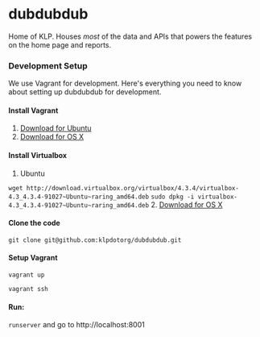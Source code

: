 dubdubdub
=========

Home of KLP. Houses *most* of the data and APIs that powers the features on the home page and reports.

### Development Setup

We use Vagrant for development. Here's everything you need to know about setting up dubdubdub for development.

#### Install Vagrant
1. [Download for Ubuntu](https://dl.bintray.com/mitchellh/vagrant/vagrant_1.5.1_x86_64.deb)
2. [Download for OS X](https://dl.bintray.com/mitchellh/vagrant/vagrant_1.5.1.dmg)

#### Install Virtualbox
1. Ubuntu

  `wget http://download.virtualbox.org/virtualbox/4.3.4/virtualbox-4.3_4.3.4-91027~Ubuntu~raring_amd64.deb`
  `sudo dpkg -i virtualbox-4.3_4.3.4-91027~Ubuntu~raring_amd64.deb`
2. [Download for OS X](http://download.virtualbox.org/virtualbox/4.3.8/VirtualBox-4.3.8-92456-OSX.dmg)

#### Clone the code
`git clone git@github.com:klpdotorg/dubdubdub.git`

#### Setup Vagrant
`vagrant up`

`vagrant ssh`

#### Run:

`runserver` and go to http://localhost:8001

